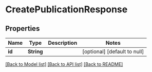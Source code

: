 # CreatePublicationResponse
## Properties

| Name | Type | Description | Notes |
|------------ | ------------- | ------------- | -------------|
| **id** | **String** |  | [optional] [default to null] |

[[Back to Model list]](../README.md#documentation-for-models) [[Back to API list]](../README.md#documentation-for-api-endpoints) [[Back to README]](../README.md)

